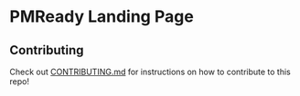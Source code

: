 # PMReady Landing Page

## Contributing 

Check out [CONTRIBUTING.md](./CONTRIBUTING.md) for instructions on how to contribute to this repo!

